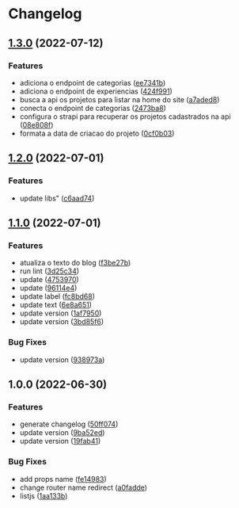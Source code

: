 # Changelog

## [1.3.0](https://github.com/gabrielcaiana/gabriel.codes/compare/v1.2.0...v1.3.0) (2022-07-12)


### Features

* adiciona o endpoint de categorias ([ee7341b](https://github.com/gabrielcaiana/gabriel.codes/commit/ee7341b6adda0bfeae0af3b358b71ca1314e8a16))
* adiciona o endpoint de experiencias ([424f991](https://github.com/gabrielcaiana/gabriel.codes/commit/424f991de9bc1a51fa87e1adc392ee0868e3aeba))
* busca a api os projetos para listar na home do site ([a7aded8](https://github.com/gabrielcaiana/gabriel.codes/commit/a7aded80b6065318d34fff1cdd95afe332b9529e))
* conecta o endpoint de categorias ([2473ba8](https://github.com/gabrielcaiana/gabriel.codes/commit/2473ba8bb1769e0b6831cfff8657b273d28b7c77))
* configura o strapi para recuperar os projetos cadastrados na api ([08e808f](https://github.com/gabrielcaiana/gabriel.codes/commit/08e808f5a4b4085613526882b6f2d74b4850f72f))
* formata a data de criacao do projeto ([0cf0b03](https://github.com/gabrielcaiana/gabriel.codes/commit/0cf0b034d841afc45a6216507c344e74400d9d38))

## [1.2.0](https://github.com/gabrielcaiana/gabriel.codes/compare/v1.1.0...v1.2.0) (2022-07-01)

### Features

- update libs" ([c6aad74](https://github.com/gabrielcaiana/gabriel.codes/commit/c6aad74fda85693ac8cb95b34487159d61d2b587))

## [1.1.0](https://github.com/gabrielcaiana/gabriel.codes/compare/v1.0.0...v1.1.0) (2022-07-01)

### Features

- atualiza o texto do blog ([f3be27b](https://github.com/gabrielcaiana/gabriel.codes/commit/f3be27b944d9b76ebc46ea96f6141131bfe6febb))
- run lint ([3d25c34](https://github.com/gabrielcaiana/gabriel.codes/commit/3d25c34430a378b06b0904d0dbda404ac62c2092))
- update ([4753970](https://github.com/gabrielcaiana/gabriel.codes/commit/4753970275065b35191c2c31bb49b3f8c4534227))
- update ([96114e4](https://github.com/gabrielcaiana/gabriel.codes/commit/96114e4304ea5cd96b2c515302289fab0407792b))
- update label ([fc8bd68](https://github.com/gabrielcaiana/gabriel.codes/commit/fc8bd682d47d0b3c0a6721ec94e7f848cee45ced))
- update text ([6e8a651](https://github.com/gabrielcaiana/gabriel.codes/commit/6e8a651de08803f4d8bca1a1b459f73d4de99e2e))
- update version ([1af7950](https://github.com/gabrielcaiana/gabriel.codes/commit/1af7950abdf985e4e64123f5fecd53836e7198ed))
- update version ([3bd85f6](https://github.com/gabrielcaiana/gabriel.codes/commit/3bd85f6f78db8a1d30df2c605294543d13459669))

### Bug Fixes

- update version ([938973a](https://github.com/gabrielcaiana/gabriel.codes/commit/938973a1f6d4e60bc4e978ff47c240c70edf1be0))

## 1.0.0 (2022-06-30)

### Features

- generate changelog ([50ff074](https://github.com/gabrielcaiana/gabriel.codes/commit/50ff074393e76c15a33b704ad42b2a0d26ab5d11))
- update version ([9ba52ed](https://github.com/gabrielcaiana/gabriel.codes/commit/9ba52ed86283cf559002b112c3942ca075be39bd))
- update version ([19fab41](https://github.com/gabrielcaiana/gabriel.codes/commit/19fab412aed052d236b0e2f52b9101f74459deaa))

### Bug Fixes

- add props name ([fe14983](https://github.com/gabrielcaiana/gabriel.codes/commit/fe14983136f91144cc99f983fb65cd5e76a94a0a))
- change router name redirect ([a0fadde](https://github.com/gabrielcaiana/gabriel.codes/commit/a0fadde9583b272ede6c90805548415f83240b1c))
- listjs ([1aa133b](https://github.com/gabrielcaiana/gabriel.codes/commit/1aa133b44a213ca1c87e93a272089fa977fd03d3))
